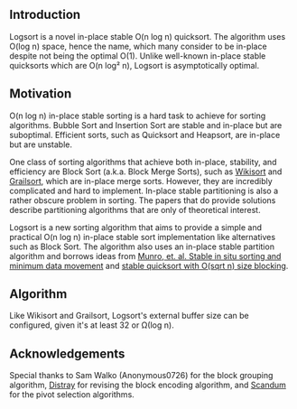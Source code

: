 ## Introduction

Logsort is a novel in-place stable O(n log n) quicksort.  The algorithm uses O(log n) space, hence the name, which many consider to be in-place despite not being the optimal O(1).  Unlike well-known in-place stable quicksorts which are O(n log² n), Logsort is asymptotically optimal.

## Motivation

O(n log n) in-place stable sorting is a hard task to achieve for sorting algorithms.  Bubble Sort and Insertion Sort are stable and in-place but are suboptimal.  Efficient sorts, such as Quicksort and Heapsort, are in-place but are unstable.  

One class of sorting algorithms that achieve both in-place, stability, and efficiency are Block Sort (a.k.a. Block Merge Sorts), such as [Wikisort](https://github.com/BonzaiThePenguin/WikiSort) and [Grailsort](https://github.com/Mrrl/GrailSort), which are in-place merge sorts.  However, they are incredibly complicated and hard to implement.  In-place stable partitioning is also a rather obscure problem in sorting.  The papers that do provide solutions describe partitioning algorithms that are only of theoretical interest.

Logsort is a new sorting algorithm that aims to provide a simple and practical O(n log n) in-place stable sort implementation like alternatives such as Block Sort.  The algorithm also uses an in-place stable partition algorithm and borrows ideas from [Munro, et. al. Stable in situ sorting and minimum data movement](https://doi.org/10.1007/BF02017344) and [stable quicksort with O(sqrt n) size blocking](https://www.youtube.com/watch?v=_YTl2VJnQ4s).

## Algorithm

Like Wikisort and Grailsort, Logsort's external buffer size can be configured, given it's at least 32 or Ω(log n).

## Acknowledgements

Special thanks to Sam Walko (Anonymous0726) for the block grouping algorithm, [Distray](https://github.com/distay0xGit) for revising the block encoding algorithm, and [Scandum](https://github.com/scandum) for the pivot selection algorithms.
